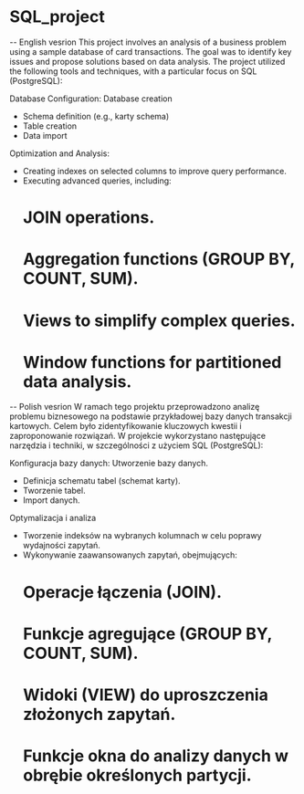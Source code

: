 # SQL_project
-- English vesrion
This project involves an analysis of a business problem using a sample database of card transactions. The goal was to identify key issues and propose solutions based on data analysis.
The project utilized the following tools and techniques, with a particular focus on SQL (PostgreSQL):

Database Configuration:
Database creation
  - Schema definition (e.g., karty schema)
  - Table creation
  - Data import

Optimization and Analysis:
  - Creating indexes on selected columns to improve query performance.
  - Executing advanced queries, including:
    # JOIN operations.
    # Aggregation functions (GROUP BY, COUNT, SUM).
    # Views to simplify complex queries.
    # Window functions for partitioned data analysis.

-- Polish vesrion
W ramach tego projektu przeprowadzono analizę problemu biznesowego na podstawie przykładowej bazy danych transakcji kartowych. Celem było zidentyfikowanie kluczowych kwestii i zaproponowanie rozwiązań.
W projekcie wykorzystano następujące narzędzia i techniki, w szczególności z użyciem SQL (PostgreSQL):

Konfiguracja bazy danych:
Utworzenie bazy danych.
  - Definicja schematu tabel (schemat karty).
  - Tworzenie tabel.
  - Import danych.

Optymalizacja i analiza

  - Tworzenie indeksów na wybranych kolumnach w celu poprawy wydajności zapytań.
  - Wykonywanie zaawansowanych zapytań, obejmujących:
    # Operacje łączenia (JOIN).
    # Funkcje agregujące (GROUP BY, COUNT, SUM).
    # Widoki (VIEW) do uproszczenia złożonych zapytań.
    # Funkcje okna do analizy danych w obrębie określonych partycji.

    
